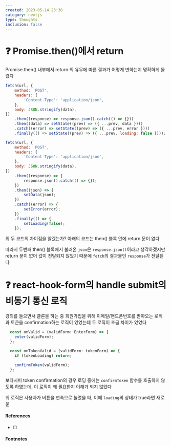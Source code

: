 ```yaml
---
created: 2023-05-14 23:38
category: nextjs
type: thoughts
inclusion: false
---
```


# ❓ Promise.then()에서 return
Promise.then() 내부에서 return 의 유무에 따른 결과가 어떻게 변하는지 명확하게 몰랐다

```js
fetch(url, {
	method: 'POST',
	headers: {
		'Content-Type': 'application/json',
	},
	body: JSON.stringify(data),
})
	.then((response) => response.json().catch(() => {}))
	.then((data) => setState((prev) => ({ ...prev, data })))
	.catch((error) => setState((prev) => ({ ...prev, error })))
	.finally(() => setState((prev) => ({ ...prev, loading: false })));
```

```js
fetch(url, {
	method: 'POST',
	headers: {
		'Content-Type': 'application/json',
	},
	body: JSON.stringify(data),
})
	.then((response) => {
		response.json().catch(() => {});
	})
	.then((json) => {
		setData(json);
	})
	.catch((error) => {
		setError(error);
	})
	.finally(() => {
		setLoading(false);
	});
```

위 두 코드의 차이점을 알겠는가?
아래의 코드는 then() 블록 안에 return 문이 없다

따라서 두번째 then() 블록에서 불러온 `json`은 `response.json()`이라고 생각하겠지만
return 문이 없어 값이 전달되지 않았기 때문에 `fetch`의 결과물인 `response`가 전달된다

# ❓ react-hook-form의 handle submit의 비동기 통신 로직
강의를 들으면서 클론을 하는 중 회원가입을 위해 이메일/핸드폰번호를 받아오는 로직과 토큰을 confirmation하는 로직이 있었는데 두 로직이 조금 차이가 있었다

```ts
  const onValid = (validForm: EnterForm) => {
    enter(validForm);
  };

  const onTokenValid = (validForm: tokenForm) => {
    if (tokenLoading) return;

    confirmToken(validForm);
  };
```

보다시피 token confirmation의 경우 로딩 중에는 `confirmToken` 함수를 호출하지 않도록 하였는데, 이 로직이 왜 필요한지 이해가 되지 않았다

위 로직은 사용자가 버튼을 연속으로 눌렀을 때, 이때 `loading`의 상태가 true라면 새로운 

#### References
- [ ] 

#### Footnotes
